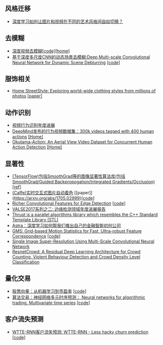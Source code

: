 ## 风格迁移
- [深度学习如何让图片和视频在不同的艺术风格间自如切换？](https://mp.weixin.qq.com/s?__biz=MzAxMzc2NDAxOQ==&mid=2650362708&idx=2&sn=5c785581f243ca70edc44808fab9329d)


## 去模糊
- [深度视频去模糊](https://arxiv.org/abs/1611.08387)[[code]](https://github.com/shuochsu/DeepVideoDeblurring)[[home]](http://www.cs.ubc.ca/labs/imager/tr/2017/DeepVideoDeblurring/)
- [基于深度多尺度CNN的动态场景去模糊:Deep Multi-scale Convolutional Neural Network for Dynamic Scene Deblurring](https://arxiv.org/abs/1612.02177) [[code]](https://github.com/SeungjunNah/DeepDeblur_release)

## 服饰相关
- [Home StreetStyle: Exploring world-wide clothing styles from millions of photos](http://streetstyle.cs.cornell.edu/) [[paper]](http://arxiv.org/abs/1706.01869)

## 动作识别
- [视频行为识别年度进展](https://mp.weixin.qq.com/s?__biz=MzI1NTE4NTUwOQ==&mid=2650326555&idx=1&sn=ffb945f27814bb450b8de2d87087227d)
- [DeepMind发布的行为视频数据集：300k videos tagged with 400 human actions](https://arxiv.org/abs/1705.06950) [[Home]](https://deepmind.com/research/open-source/open-source-datasets/kinetics/)
- [Okutama-Action: An Aerial View Video Dataset for Concurrent Human Action Detection](https://arxiv.org/abs/1706.03038) [[Home]](http://t.cn/Rowepgm)

## 显著性
- [(TensorFlow)包括SmoothGrad等的图像显著性算法库(包括SmoothGrad/Guided Backpropogation/Integrated Gradients/Occlusion)](https://github.com/tensorflow/saliency) [[ref]](https://tensorflow.github.io/saliency/)
- [(Caffe)实时交互式图片自动着色](https://github.com/junyanz/interactive-deep-colorization) [[paper]]
(https://arxiv.org/abs/1705.02999)[[code]](https://richzhang.github.io/ideepcolor/)
- [Richer Convolutional Features for Edge Detection](https://arxiv.org/abs/1612.02103) [[code]](https://github.com/yun-liu/rcf)
- [VALSE2017系列之二: 边缘检测领域年度进展报告](https://mp.weixin.qq.com/s?__biz=MzI1NTE4NTUwOQ==&mid=2650326339&idx=1&sn=2b2ac5e340ce58881c84a98bbd67de9b)
- [Thrust is a parallel algorithms library which resembles the C++ Standard Template Library (STL)](https://github.com/thrust/thrust)
- [Astra：深度学习如何帮我们推出自己的金融智能初创公司](https://pan.baidu.com/s/1pK7w50f)
- [GMS: Grid-based Motion Statistics for Fast, Ultra-robust Feature Correspondence](http://jwbian.net/gms) [[code]](https://github.com/JiawangBian/GMS-Feature-Matcher)
- [Single Image Super-Resolution Using Multi-Scale Convolutional Neural Network](https://arxiv.org/abs/1705.05084)
- [ResnetCrowd: A Residual Deep Learning Architecture for Crowd Counting, Violent Behaviour Detection and Crowd Density Level Classification](https://arxiv.org/abs/1705.10698)


## 量化交易
- [股票向量：从机器学习到市盈率](https://medium.com/towards-data-science/stock2vec-from-ml-to-p-e-2e6ba407c24) [[code]](https://github.com/jperl/stock2vec)
- [算法交易：神经网络多元时序预测： Neural networks for algorithmic trading. Multivariate time series](http://pan.baidu.com/s/1nvSaGiP) [[code]](https://github.com/Rachnog/Deep-Trading/tree/master/multivariate)

## 客户流失预测

- [WTTE-RNN客户流失预测: WTTE-RNN - Less hacky churn prediction](https://ragulpr.github.io/2016/12/22/WTTE-RNN-Hackless-churn-modeling/) [[code]](https://github.com/daynebatten/keras-wtte-rnn)